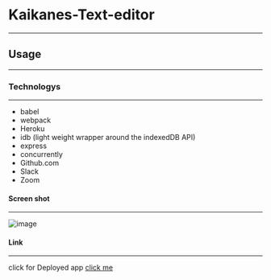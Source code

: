# Kaikanes-Text-editor
***


## Usage
***


### Technologys
***
* babel
* webpack
* Heroku
* idb (light weight wrapper around the indexedDB API)
* express
* concurrently
* Github.com
* Slack
* Zoom
#### Screen shot
***
![image]()
#### Link
***
click for Deployed app
[click me]()
